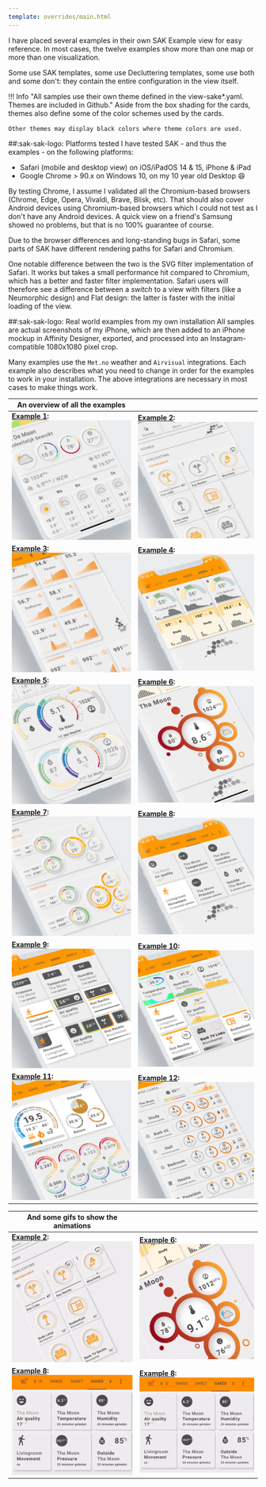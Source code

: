 ```yaml
---
template: overrides/main.html
---
```

<!-- GT/GL -->

I have placed several examples in their own SAK Example view for easy reference.
In most cases, the twelve examples show more than one map or more than one visualization.

Some use SAK templates, some use Decluttering templates, some use both and some don't: they contain the entire configuration in the view itself.

!!! Info "All samples use their own theme defined in the view-sake*.yaml. Themes are included in Github."
    Aside from the box shading for the cards, themes also define some of the color schemes used by the cards.
    
    Other themes may display black colors where theme colors are used.
    
##:sak-sak-logo: Platforms tested
I have tested SAK - and thus the examples - on the following platforms:

- Safari (mobile and desktop view) on iOS/iPadOS 14 & 15, iPhone & iPad
- Google Chrome > 90.x on Windows 10, on my 10 year old Desktop :smile: 

By testing Chrome, I assume I validated all the Chromium-based browsers (Chrome, Edge, Opera, Vivaldi, Brave, Blisk, etc). That should also cover Android devices using Chromium-based browsers which I could not test as I don't have any Android devices.
A quick view on a friend's Samsung showed no problems, but that is no 100% guarantee of course.

Due to the browser differences and long-standing bugs in Safari, some parts of SAK have different rendering paths for Safari and Chromium.

One notable difference between the two is the SVG filter implementation of Safari. It works but takes a small performance hit compared to Chromium, which has a better and faster filter implementation. Safari users will therefore see a difference between a _switch_ to a view with filters (like a Neumorphic design) and Flat design: the latter is faster with the initial loading of the view.

##:sak-sak-logo: Real world examples from my own installation
All samples are actual screenshots of my iPhone, which are then added to an iPhone mockup in Affinity Designer, exported, and processed into an Instagram-compatible 1080x1080 pixel crop.

Many examples use the `Met.no` weather and `Airvisual` integrations. Each example also describes what you need to change in order for the examples to work in your installation. The above integrations are necessary in most cases to make things work.

| An overview of all the examples | |
| ------------ | ---------------- |
| **[Example 1]:** ![sak-example-1b]  | **[Example 2]:** ![sak-example-2] |
| **[Example 3]:** ![sak-example-3]   | **[Example 4]:** ![sak-example-4] |
| **[Example 5]:** ![sak-example-5]   | **[Example 6]:** ![sak-example-6] |
| **[Example 7]:** ![sak-example-7]   | **[Example 8]:** ![sak-example-8] |
| **[Example 9]:** ![sak-example-9]   | **[Example 10]:** ![sak-example-10] |
| **[Example 11]:** ![sak-example-11] | **[Example 12]:** ![sak-example-12] |


| And some gifs to show the animations| |
| ---------------- | ---------------- |
| **[Example 2]:** ![sak-example-2gif] | **[Example 6]:** ![sak-example-6gif] |
| **[Example 8]:** ![sak-example-8gif] | **[Example 8]:** ![sak-example-8gif] |

<!-- Images -->
[sak-example-1b]: ../assets/screenshots/sak-example-1b.png
[sak-example-2]: ../assets/screenshots/sak-example-2.png
[sak-example-3]: ../assets/screenshots/sak-example-3.png
[sak-example-4]: ../assets/screenshots/sak-example-4.png
[sak-example-5]: ../assets/screenshots/sak-example-5.png
[sak-example-6]: ../assets/screenshots/sak-example-6.png
[sak-example-7]: ../assets/screenshots/sak-example-7.png
[sak-example-8]: ../assets/screenshots/sak-example-8.png
[sak-example-9]: ../assets/screenshots/sak-example-9.png
[sak-example-10]: ../assets/screenshots/sak-example-10.png
[sak-example-11]: ../assets/screenshots/sak-example-11.png
[sak-example-12]: ../assets/screenshots/sak-example-12.png

[sak-example-2gif]: ../assets/screenshots/sak-example-2.gif
[sak-example-6gif]: ../assets/screenshots/sak-example-6.gif
[sak-example-8gif]: ../assets/screenshots/sak-example-8.gif

<!-- References -->
[Example 1]: ../examples/example-1.md
[Example 2]: ../examples/example-2.md
[Example 3]: ../examples/example-3.md
[Example 4]: ../examples/example-4.md
[Example 5]: ../examples/example-5.md
[Example 6]: ../examples/example-6.md
[Example 7]: ../examples/example-7.md
[Example 8]: ../examples/example-8.md
[Example 9]: ../examples/example-9.md
[Example 10]: ../examples/example-10.md
[Example 11]: ../examples/example-11.md
[Example 12]: ../examples/example-12.md

